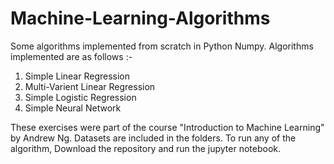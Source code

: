 # Machine-Learning-Algorithms
Some algorithms implemented from scratch in Python Numpy. Algorithms implemented are as follows :-

1. Simple Linear Regression
2. Multi-Varient Linear Regression
3. Simple Logistic Regression 
4. Simple Neural Network

These exercises were part of the course "Introduction to Machine Learning" by Andrew Ng. Datasets are included in the folders. To run any of the algorithm, Download the repository and run the jupyter notebook.

